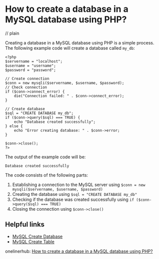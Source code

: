 # How to create a database in a MySQL database using PHP?
// plain

Creating a database in a MySQL database using PHP is a simple process. The following example code will create a database called `my_db`:
```
<?php
$servername = "localhost";
$username = "username";
$password = "password";

// Create connection
$conn = new mysqli($servername, $username, $password);
// Check connection
if ($conn->connect_error) {
    die("Connection failed: " . $conn->connect_error);
}

// Create database
$sql = "CREATE DATABASE my_db";
if ($conn->query($sql) === TRUE) {
    echo "Database created successfully";
} else {
    echo "Error creating database: " . $conn->error;
}

$conn->close();
?>
```
The output of the example code will be:
```
Database created successfully
```
The code consists of the following parts:
1. Establishing a connection to the MySQL server using `$conn = new mysqli($servername, $username, $password)`
2. Creating the database using `$sql = "CREATE DATABASE my_db"`
3. Checking if the database was created successfully using `if ($conn->query($sql) === TRUE)`
4. Closing the connection using `$conn->close()`

## Helpful links
- [MySQL Create Database](https://www.w3schools.com/php/php_mysql_create_db.asp)
- [MySQL Create Table](https://www.w3schools.com/php/php_mysql_create_table.asp)

onelinerhub: [How to create a database in a MySQL database using PHP?](https://onelinerhub.com/php-mysql/how-to-create-a-database-in-a-mysql-database-using-php)